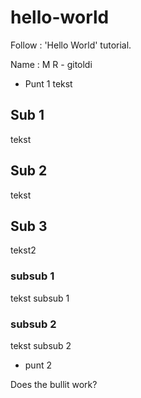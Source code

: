 # hello-world

Follow : 'Hello World' tutorial.

Name : M R - gitoldi

* Punt 1
tekst

## Sub 1
tekst

## Sub 2
tekst

## Sub 3
tekst2

### subsub 1
tekst subsub 1

### subsub 2
tekst subsub 2

* punt 2

Does the bullit work?
